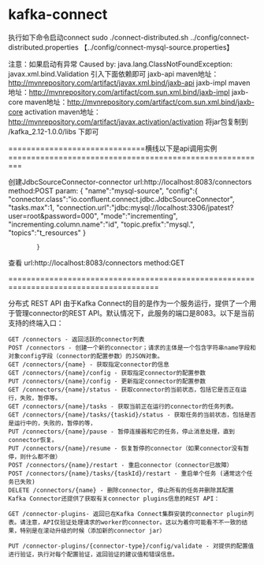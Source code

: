 # kafka-connect
执行如下命令启动connect
sudo ./connect-distributed.sh ../config/connect-distributed.properties 【../config/connect-mysql-source.properties】

注意：如果启动有异常 Caused by: java.lang.ClassNotFoundException: javax.xml.bind.Validation
  引入下面依赖即可
      jaxb-api maven地址：http://mvnrepository.com/artifact/javax.xml.bind/jaxb-api
      jaxb-impl maven地址：http://mvnrepository.com/artifact/com.sun.xml.bind/jaxb-impl
      jaxb-core maven地址：http://mvnrepository.com/artifact/com.sun.xml.bind/jaxb-core
      activation maven地址：http://mvnrepository.com/artifact/javax.activation/activation
  将jar包复制到 /kafka_2.12-1.0.0/libs 下即可
  
  
==============================横线以下是api调用实例=========================================================  
  
创建JdbcSourceConnector-connector 
	url:http://localhost:8083/connectors 
	method:POST
	param:
			{
				"name":"mysql-source",
				"config":{
							"connector.class":"io.confluent.connect.jdbc.JdbcSourceConnector",
							"tasks.max":1,
							"connection.url":"jdbc:mysql://localhost:3306/jpatest?user=root&password=000",
							"mode":"incrementing",
							"incrementing.column.name":"id",
							"topic.prefix":"mysql.",
							"topics":"t_resources"
				}

			}


查看
	url:http://localhost:8083/connectors
	method:GET

=======================================================================================  


分布式 REST API 
	由于Kafka Connect的目的是作为一个服务运行，提供了一个用于管理connector的REST API。默认情况下，此服务的端口是8083。以下是当前支持的终端入口：

	GET /connectors - 返回活跃的connector列表
	POST /connectors - 创建一个新的connector；请求的主体是一个包含字符串name字段和对象config字段（connector的配置参数）的JSON对象。
	GET /connectors/{name} - 获取指定connector的信息
	GET /connectors/{name}/config - 获取指定connector的配置参数
	PUT /connectors/{name}/config - 更新指定connector的配置参数
	GET /connectors/{name}/status - 获取connector的当前状态，包括它是否正在运行，失败，暂停等。
	GET /connectors/{name}/tasks - 获取当前正在运行的connector的任务列表。
	GET /connectors/{name}/tasks/{taskid}/status - 获取任务的当前状态，包括是否是运行中的，失败的，暂停的等，
	PUT /connectors/{name}/pause - 暂停连接器和它的任务，停止消息处理，直到connector恢复。
	PUT /connectors/{name}/resume - 恢复暂停的connector（如果connector没有暂停，则什么都不做）
	POST /connectors/{name}/restart - 重启connector（connector已故障）
	POST /connectors/{name}/tasks/{taskId}/restart - 重启单个任务 (通常这个任务已失败)
	DELETE /connectors/{name} - 删除connector, 停止所有的任务并删除其配置
	Kafka Connector还提供了获取有关connector plugins信息的REST API：

	GET /connector-plugins- 返回已在Kafka Connect集群安装的connector plugin列表。请注意，API仅验证处理请求的worker的connector。这以为着你可能看不不一致的结果，特别是在滚动升级的时候（添加新的connector jar）

	PUT /connector-plugins/{connector-type}/config/validate - 对提供的配置值进行验证，执行对每个配置验证，返回验证的建议值和错误信息。

